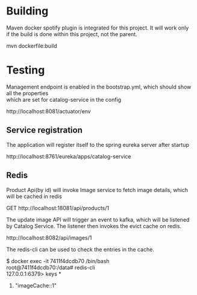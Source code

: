 # Building
Maven docker spotify plugin is integrated for this project. It will work only  
if the build is done within this project, not the parent.  

mvn dockerfile:build

# Testing
Management endpoint is enabled in the bootstrap.yml, which should show all the properties  
which are set for catalog-service in the config

http://localhost:8081/actuator/env

## Service registration
The application will register itself to the spring eureka server after startup  

http://localhost:8761/eureka/apps/catalog-service

## Redis
Product Api(by id) will invoke Image service to fetch image details, which will be 
cached in redis

GET http://localhost:18081/api/products/1

The update image API will trigger an event to kafka, which will be listened by Catalog
Service. The listener then invokes the evict cache on redis.

http://localhost:8082/api/images/1

The redis-cli can be used to check the entries in the cache.

$ docker exec -it 7411f4dcdb70 /bin/bash  
root@7411f4dcdb70:/data# redis-cli  
127.0.0.1:6379> keys *  
1) "imageCache::1"  